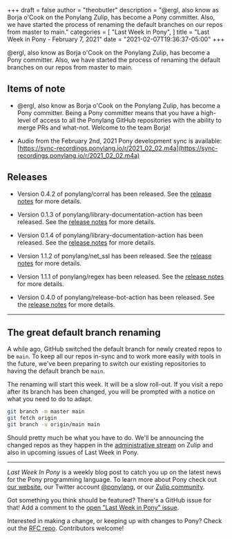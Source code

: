 +++
draft = false
author = "theobutler"
description = "@ergl, also know as Borja o'Cook on the Ponylang Zulip, has become a Pony committer. Also, we have started the process of renaming the default branches on our repos from master to main."
categories = [
    "Last Week in Pony",
]
title = "Last Week in Pony - February 7, 2021"
date = "2021-02-07T19:36:37-05:00"
+++

@ergl, also know as Borja o'Cook on the Ponylang Zulip, has become a Pony committer. Also, we have started the process of renaming the default branches on our repos from master to main.
<!--more-->

## Items of note

- @ergl, also know as Borja o'Cook on the Ponylang Zulip, has become a Pony committer. Being a Pony committer means that you have a high-level of access to all the Ponylang GitHub repositories with the ability to merge PRs and what-not. Welcome to the team Borja!

- Audio from the February 2nd, 2021 Pony development sync is available: [https://sync-recordings.ponylang.io/r/2021_02_02.m4a](https://sync-recordings.ponylang.io/r/2021_02_02.m4a)

## Releases

- Version 0.4.2 of ponylang/corral has been released.
See the [release notes](https://github.com/ponylang/corral/releases/tag/0.4.2) for more details.

- Version 0.1.3 of ponylang/library-documentation-action has been released.
See the [release notes](https://github.com/ponylang/library-documentation-action/releases/tag/0.1.3) for more details.

- Version 0.1.4 of ponylang/library-documentation-action has been released.
See the [release notes](https://github.com/ponylang/library-documentation-action/releases/tag/0.1.4) for more details.

- Version 1.1.2 of ponylang/net_ssl has been released.
See the [release notes](https://github.com/ponylang/net_ssl/releases/tag/1.1.2) for more details.

- Version 1.1.1 of ponylang/regex has been released.
See the [release notes](https://github.com/ponylang/regex/releases/tag/1.1.1) for more details.

- Version 0.4.0 of ponylang/release-bot-action has been released.
See the [release notes](https://github.com/ponylang/release-bot-action/releases/tag/0.4.0) for more details.

---

## The great default branch renaming

A while ago, GitHub switched the default branch for newly created repos to be `main`. To keep all our repos in-sync and to work more easily with tools in the future, we've been preparing to switch our existing repositories to having the default branch be `main`.

The renaming will start this week. It will be a slow roll-out. If you visit a repo after its branch has been changed, you will be prompted with a notice on what you need to do to adapt.

```bash
git branch -m master main
git fetch origin
git branch -u origin/main main
```

Should pretty much be what you have to do. We'll be announcing the changed repos as they happen in the [administrative stream](https://ponylang.zulipchat.com/#narrow/stream/200978-administrative) on Zulip and also in upcoming issues of Last Week in Pony.

---

_Last Week In Pony_ is a weekly blog post to catch you up on the latest news for the Pony programming language. To learn more about Pony check out [our website](https://ponylang.io), our Twitter account [@ponylang](https://twitter.com/ponylang), or our [Zulip community](https://ponylang.zulipchat.com).

Got something you think should be featured? There's a GitHub issue for that! Add a comment to the [open "Last Week in Pony" issue](https://github.com/ponylang/ponylang.github.io/issues?q=is%3Aissue+is%3Aopen+label%3Alast-week-in-pony).

Interested in making a change, or keeping up with changes to Pony? Check out the [RFC repo](https://github.com/ponylang/rfcs). Contributors welcome!
